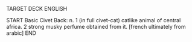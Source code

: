 TARGET DECK
ENGLISH

START
Basic
Civet
Back: n. 1 (in full civet-cat) catlike animal of central africa. 2 strong musky perfume obtained from it. [french ultimately from arabic]
END
